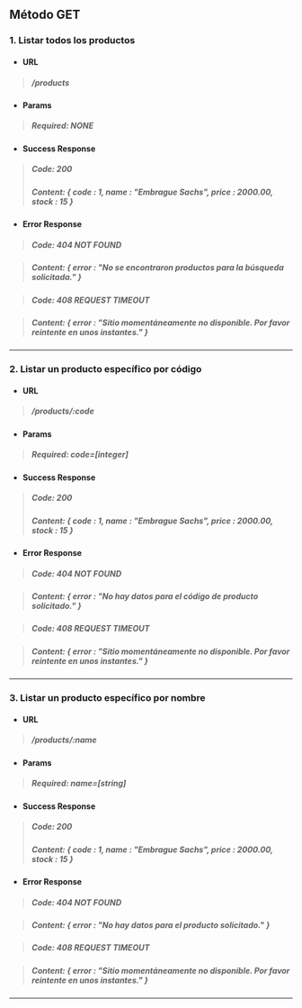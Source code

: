 ## Método GET

### 1. Listar todos los productos

* #### URL

> ##### /products

* #### Params

> ##### Required: NONE
  
* #### Success Response

> ##### Code: 200 
> ##### Content: { code : 1, name : "Embrague Sachs", price : 2000.00, stock : 15 }

* #### Error Response

> ##### Code: 404 NOT FOUND 

> ##### Content: { error : "No se encontraron productos para la búsqueda solicitada." }

> ##### Code: 408 REQUEST TIMEOUT 

> ##### Content: { error : "Sitio momentáneamente no disponible. Por favor reintente en unos instantes." }

----------------------------------------------------------------------------------------------------------

### 2. Listar un producto específico por código

* #### URL

> ##### /products/:code

* #### Params

> ##### Required: code=[integer] 
  
* #### Success Response

> ##### Code: 200 
> ##### Content: { code : 1, name : "Embrague Sachs", price : 2000.00, stock : 15 }

* #### Error Response

> ##### Code: 404 NOT FOUND 

> ##### Content: { error : "No hay datos para el código de producto solicitado." }

> ##### Code: 408 REQUEST TIMEOUT 

> ##### Content: { error : "Sitio momentáneamente no disponible. Por favor reintente en unos instantes." }

----------------------------------------------------------------------------------------------------------

### 3. Listar un producto específico por nombre

* #### URL

> ##### /products/:name

* #### Params

> ##### Required: name=[string] 
  
* #### Success Response

> ##### Code: 200 
> ##### Content: { code : 1, name : "Embrague Sachs", price : 2000.00, stock : 15 }

* #### Error Response

> ##### Code: 404 NOT FOUND 

> ##### Content: { error : "No hay datos para el producto solicitado." }

> ##### Code: 408 REQUEST TIMEOUT 

> ##### Content: { error : "Sitio momentáneamente no disponible. Por favor reintente en unos instantes." }

----------------------------------------------------------------------------------------------------------

